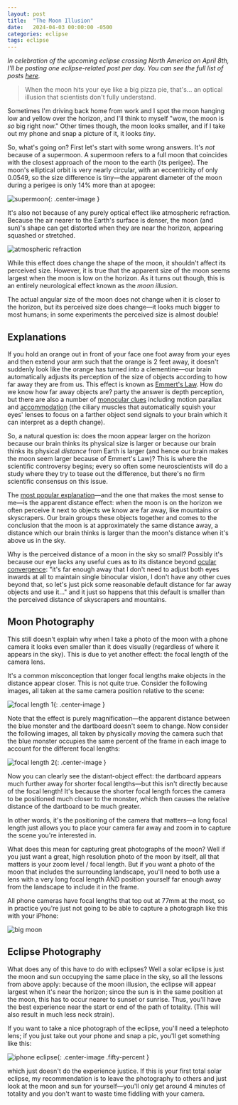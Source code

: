 ```yaml
---
layout: post
title:  "The Moon Illusion"
date:   2024-04-03 00:00:00 -0500
categories: eclipse
tags: eclipse
---
```


*In celebration of the upcoming eclipse crossing North America on April 8th, I'll be posting one eclipse-related post per day. You can see the full list of posts [here]({{site.baseurl}}/eclipse).*

> When the moon hits your eye like a big pizza pie, that's... an optical illusion that scientists don't fully understand.

<!--more-->

Sometimes I'm driving back home from work and I spot the moon hanging low and yellow over the horizon, and I'll think to myself "wow, the moon is *so* big right now." Other times though, the moon looks smaller, and if I take out my phone and snap a picture of it, it looks *tiny*.

So, what's going on? First let's start with some wrong answers. It's *not* because of a supermoon. A supermoon refers to a full moon that coincides with the closest approach of the moon to the earth (its perigee). The moon's elliptical orbit is very nearly circular, with an eccentricity of only 0.0549, so the size difference is tiny—the apparent diameter of the moon during a perigee is only 14% more than at apogee:

![supermoon](https://upload.wikimedia.org/wikipedia/commons/c/ca/Supermoon_comparison.jpg){: .center-image }

It's also not because of any purely optical effect like atmospheric refraction. Because the air nearer to the Earth's surface is denser, the moon (and sun)'s shape can get distorted when they are near the horizon, appearing squashed or stretched.

![atmospheric refraction](https://upload.wikimedia.org/wikipedia/commons/3/39/Atmospheric_refraction_-_sunset_and_sunrise.png)

While this effect does change the shape of the moon, it shouldn't affect its perceived size. However, it is true that the apparent size of the moon seems largest when the moon is low on the horizon. As it turns out though, this is an entirely neurological effect known as the *moon illusion*.

The actual angular size of the moon does not change when it is closer to the horizon, but its perceived size does change—it looks much bigger to most humans; in some experiments the perceived size is almost double!

## Explanations

If you hold an orange out in front of your face one foot away from your eyes and then extend your arm such that the orange is 2 feet away, it doesn't suddenly look like the orange has turned into a clementine—our brain automatically adjusts its perception of the size of objects according to how far away they are from us. This effect is known as [Emmert's Law](https://en.wikipedia.org/wiki/Emmert%27s_law). How do we know how far away objects are? party the answer is depth perception, but there are also a number of [monocular clues](https://en.wikipedia.org/wiki/Depth_perception#Monocular_cues) including motion parallax and [accommodation](https://en.wikipedia.org/wiki/Accommodation_(vertebrate_eye)) (the ciliary muscles that automatically squish your eyes' lenses to focus on a farther object send signals to your brain which it can interpret as a depth change).

So, a natural question is: does the moon appear larger on the horizon because our brain thinks its physical size is larger or because our brain thinks its physical *distance* from Earth is larger (and hence our brain makes the moon seem larger because of Emmert's Law)? This is where the scientific controversy begins; every so often some neuroscientists will do a study where they try to tease out the difference, but there's no firm scientific consensus on this issue.

The [most popular explanation](https://www.pnas.org/doi/10.1073/pnas.97.1.500)—and the one that makes the most sense to me—is the apparent distance effect: when the moon is on the horizon we often perceive it next to objects we know are far away, like mountains or skyscrapers. Our brain groups these objects together and comes to the conclusion that the moon is at approximately the same distance away, a distance which our brain thinks is larger than the moon's distance when it's above us in the sky.

Why is the perceived distance of a moon in the sky so small? Possibly it's because our eye lacks any useful cues as to its distance beyond [ocular convergence](https://en.wikipedia.org/wiki/Vergence#Convergence): "it's far enough away that I don't need to adjust both eyes inwards at all to maintain single binocular vision, I don't have any other cues beyond that, so let's just pick some reasonable default distance for far away objects and use it..." and it just so happens that this default is smaller than the perceived distance of skyscrapers and mountains.

## Moon Photography
This still doesn't explain why when I take a photo of the moon with a phone camera it looks even smaller than it does visually (regardless of where it appears in the sky). This is due to yet another effect: the focal length of the camera lens.

It's a common misconception that longer focal lengths make objects in the distance appear closer. This is not quite true. Consider the following images, all taken at the same camera position relative to the scene:

![focal length 1](https://s.studiobinder.com/wp-content/uploads/2019/02/understanding-focal-length-Same-Distance.jpg.webp?resolution=2560,1&resolution=2560,1){: .center-image }

Note that the effect is purely magnification—the apparent distance between the blue monster and the dartboard doesn't seem to change. Now consider the following images, all taken by physically *moving* the camera such that the blue monster occupies the same percent of the frame in each image to account for the different focal lengths:

![focal length 2](https://s.studiobinder.com/wp-content/uploads/2019/02/understanding-focal-length-different-distance.jpg.webp?resolution=2560,1&resolution=2560,1){: .center-image }

Now you can clearly see the distant-object effect: the dartboard appears much further away for shorter focal lengths—but this isn't directly because of the focal length! It's because the shorter focal length forces the camera to be positioned much closer to the monster, which then causes the relative distance of the dartboard to be much greater.

In other words, it's the positioning of the camera that matters—a long focal length just allows you to place your camera far away and zoom in to capture the scene you're interested in.

What does this mean for capturing great photographs of the moon? Well if you just want a great, high resolution photo of the moon by itself, all that matters is your zoom level / focal length. But if you want a photo of the moon that includes the surrounding landscape, you'll need to both use a lens with a very long focal length AND position yourself far enough away from the landscape to include it in the frame.

All phone cameras have focal lengths that top out at 77mm at the most, so in practice you're just not going to be able to capture a photograph like this with your iPhone:

![big moon](https://upload.wikimedia.org/wikipedia/commons/5/5c/Big_Telescope%2C_Bigger_Moon_%28iotw2250a%29.jpg)

## Eclipse Photography

What does any of this have to do with eclipses? Well a solar eclipse is just the moon and sun occupying the same place in the sky, so all the lessons from above apply: because of the moon illusion, the eclipse will appear largest when it's near the horizon; since the sun is in the same position at the moon, this has to occur nearer to sunset or sunrise. Thus, you'll have the best experience near the start or end of the path of totality. (This will also result in much less neck strain).

If you want to take a nice photograph of the eclipse, you'll need a telephoto lens; if you just take out your phone and snap a pic, you'll get something like this:

![iphone eclipse](https://upload.wikimedia.org/wikipedia/commons/thumb/4/4a/Total_solar_eclipse_%2851212560535%29.jpg/640px-Total_solar_eclipse_%2851212560535%29.jpg){: .center-image .fifty-percent }

which just doesn't do the experience justice. If this is your first total solar eclipse, my recommendation is to leave the photography to others and just look at the moon and sun for yourself—you'll only get around 4 minutes of totality and you don't want to waste time fiddling with your camera.
